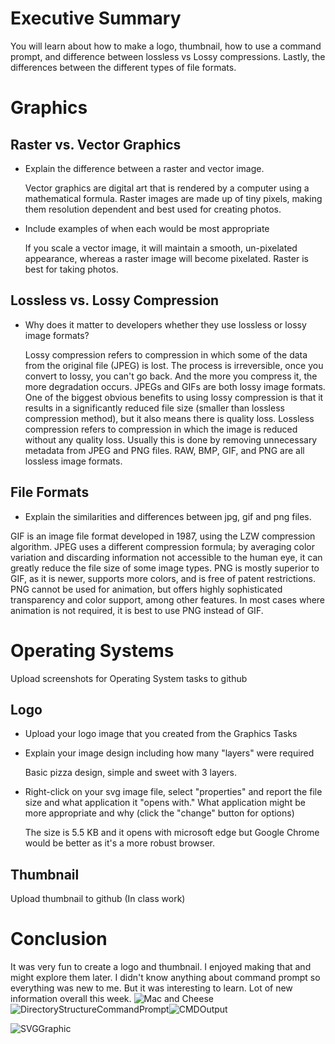 # Executive Summary
You will learn about how to make a logo, thumbnail, how to use a command prompt, and difference between lossless vs Lossy compressions. Lastly, the differences between the different types of file formats. 
# Graphics
## Raster vs. Vector Graphics
* Explain the difference between a raster and vector image.  

  Vector graphics are digital art that is rendered by a computer using a mathematical formula. Raster images are made up of tiny pixels, making them resolution dependent and best used for creating photos.
* Include examples of when each would be most appropriate 

   If you scale a vector image, it will maintain a smooth, un-pixelated appearance, whereas a raster image will become pixelated. Raster is best for taking photos. 


## Lossless vs. Lossy Compression
* Why does it matter to developers whether they use lossless or lossy image formats?  

  Lossy compression refers to compression in which some of the data from the original file (JPEG) is lost. The process is irreversible, once you convert to lossy, you can't go back. And the more you compress it, the more degradation occurs. JPEGs and GIFs are both lossy image formats. One of the biggest obvious benefits to using lossy compression is that it results in a significantly reduced file size (smaller than lossless compression method), but it also means there is quality loss. Lossless compression refers to compression in which the image is reduced without any quality loss. Usually this is done by removing unnecessary metadata from JPEG and PNG files. RAW, BMP, GIF, and PNG are all lossless image formats. 

## File Formats
* Explain the similarities and differences between jpg, gif and png files. 

 GIF is an image file format developed in 1987, using the LZW compression algorithm. JPEG uses a different compression formula; by averaging color variation and discarding information not accessible to the human eye, it can greatly reduce the file size of some image types. PNG is mostly superior to GIF, as it is newer, supports more colors, and is free of patent restrictions. PNG cannot be used for animation, but offers highly sophisticated transparency and color support, among other features. In most cases where animation is not required, it is best to use PNG instead of GIF.

# Operating Systems
Upload screenshots for Operating System tasks to github

## Logo
* Upload your logo image that you created from the Graphics Tasks
* Explain your image design including how many "layers" were required

  Basic pizza design, simple and sweet with 3 layers. 
  
* Right-click on your svg image file, select "properties" and report the file size and what application it "opens with." What application might be more appropriate and why (click the "change" button for options)

  The size is 5.5 KB and it opens with microsoft edge but Google Chrome would be better as it's a more robust browser.

## Thumbnail
Upload thumbnail to github (In class work)
 
# Conclusion

 It was very fun to create a logo and thumbnail. I enjoyed making that and might explore them later. I didn't know anything about command prompt so everything was new to me. But it was interesting to learn. Lot of new information overall this week. 
![Mac and Cheese](https://user-images.githubusercontent.com/89600138/137605097-e0944a6e-f8cb-4c37-b01e-150a2f764acc.jpg)
![DirectoryStructureCommandPrompt](https://user-images.githubusercontent.com/89600138/137605098-282b230e-8b65-4d65-8b88-0093892c41d6.PNG)![CMDOutput](https://user-images.githubusercontent.com/89600138/137605103-8251c4bc-1b66-47ef-8894-b45c74211b4a.PNG)


![SVGGraphic](https://user-images.githubusercontent.com/89600138/137605099-ecf82a83-eb22-433e-8c15-f43f2178b021.png)

